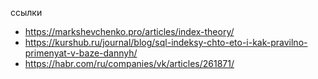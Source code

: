 ссылки
- https://markshevchenko.pro/articles/index-theory/
- https://kurshub.ru/journal/blog/sql-indeksy-chto-eto-i-kak-pravilno-primenyat-v-baze-dannyh/
- https://habr.com/ru/companies/vk/articles/261871/
